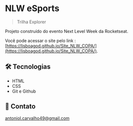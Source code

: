 # NLW eSports


> Trilha Explorer

Projeto construído do evento Next Level Week da Rocketseat.

Você pode acessar o site pelo link : [https://lisboagod.github.io/Site_NLW_COPA/](https://lisboagod.github.io/Site_NLW_COPA/).


## 🛠 Tecnologias

- HTML
- CSS
- Git e Github

## 💛 Contato

antoniol.carvalho49@gmail.com
